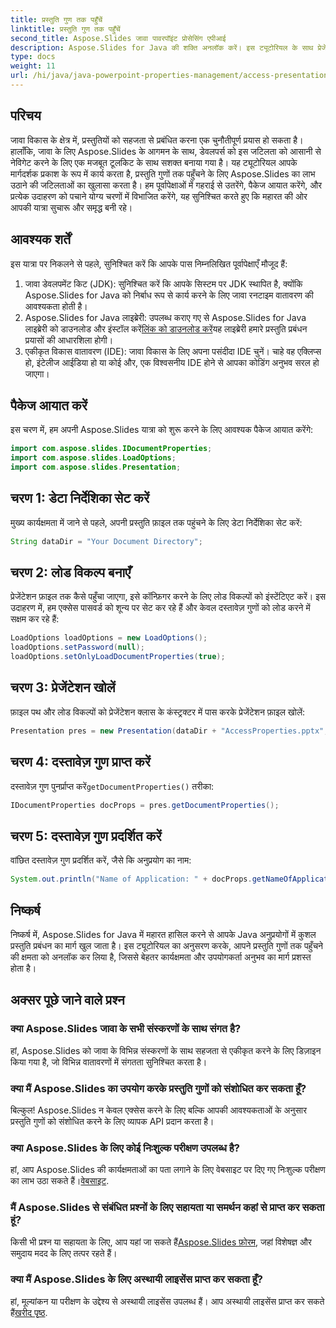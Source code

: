 ```yaml
---
title: प्रस्तुति गुण तक पहुँचें
linktitle: प्रस्तुति गुण तक पहुँचें
second_title: Aspose.Slides जावा पावरपॉइंट प्रोसेसिंग एपीआई
description: Aspose.Slides for Java की शक्ति अनलॉक करें। इस ट्यूटोरियल के साथ प्रेजेंटेशन प्रबंधन में महारत हासिल करें। प्रेजेंटेशन प्रॉपर्टी को आसानी से एक्सेस करें, संशोधित करें और बेहतर बनाएँ।
type: docs
weight: 11
url: /hi/java/java-powerpoint-properties-management/access-presentation-properties/
---
```

## परिचय
जावा विकास के क्षेत्र में, प्रस्तुतियों को सहजता से प्रबंधित करना एक चुनौतीपूर्ण प्रयास हो सकता है। हालाँकि, जावा के लिए Aspose.Slides के आगमन के साथ, डेवलपर्स को इस जटिलता को आसानी से नेविगेट करने के लिए एक मजबूत टूलकिट के साथ सशक्त बनाया गया है। यह ट्यूटोरियल आपके मार्गदर्शक प्रकाश के रूप में कार्य करता है, प्रस्तुति गुणों तक पहुँचने के लिए Aspose.Slides का लाभ उठाने की जटिलताओं का खुलासा करता है। हम पूर्वापेक्षाओं में गहराई से उतरेंगे, पैकेज आयात करेंगे, और प्रत्येक उदाहरण को पचाने योग्य चरणों में विभाजित करेंगे, यह सुनिश्चित करते हुए कि महारत की ओर आपकी यात्रा सुचारू और समृद्ध बनी रहे।
## आवश्यक शर्तें
इस यात्रा पर निकलने से पहले, सुनिश्चित करें कि आपके पास निम्नलिखित पूर्वापेक्षाएँ मौजूद हैं:
1. जावा डेवलपमेंट किट (JDK): सुनिश्चित करें कि आपके सिस्टम पर JDK स्थापित है, क्योंकि Aspose.Slides for Java को निर्बाध रूप से कार्य करने के लिए जावा रनटाइम वातावरण की आवश्यकता होती है।
2. Aspose.Slides for Java लाइब्रेरी: उपलब्ध कराए गए से Aspose.Slides for Java लाइब्रेरी को डाउनलोड और इंस्टॉल करें[लिंक को डाउनलोड करें](https://releases.aspose.com/slides/java/)यह लाइब्रेरी हमारे प्रस्तुति प्रबंधन प्रयासों की आधारशिला होगी।
3. एकीकृत विकास वातावरण (IDE): जावा विकास के लिए अपना पसंदीदा IDE चुनें। चाहे वह एक्लिप्स हो, इंटेलीज आईडिया हो या कोई और, एक विश्वसनीय IDE होने से आपका कोडिंग अनुभव सरल हो जाएगा।

## पैकेज आयात करें
इस चरण में, हम अपनी Aspose.Slides यात्रा को शुरू करने के लिए आवश्यक पैकेज आयात करेंगे:
```java
import com.aspose.slides.IDocumentProperties;
import com.aspose.slides.LoadOptions;
import com.aspose.slides.Presentation;

```
## चरण 1: डेटा निर्देशिका सेट करें
मुख्य कार्यक्षमता में जाने से पहले, अपनी प्रस्तुति फ़ाइल तक पहुंचने के लिए डेटा निर्देशिका सेट करें:
```java
String dataDir = "Your Document Directory";
```
## चरण 2: लोड विकल्प बनाएँ
प्रेजेंटेशन फ़ाइल तक कैसे पहुँचा जाएगा, इसे कॉन्फ़िगर करने के लिए लोड विकल्पों को इंस्टेंटिएट करें। इस उदाहरण में, हम एक्सेस पासवर्ड को शून्य पर सेट कर रहे हैं और केवल दस्तावेज़ गुणों को लोड करने में सक्षम कर रहे हैं:
```java
LoadOptions loadOptions = new LoadOptions();
loadOptions.setPassword(null);
loadOptions.setOnlyLoadDocumentProperties(true);
```
## चरण 3: प्रेजेंटेशन खोलें
फ़ाइल पथ और लोड विकल्पों को प्रेजेंटेशन क्लास के कंस्ट्रक्टर में पास करके प्रेजेंटेशन फ़ाइल खोलें:
```java
Presentation pres = new Presentation(dataDir + "AccessProperties.pptx", loadOptions);
```
## चरण 4: दस्तावेज़ गुण प्राप्त करें
 दस्तावेज़ गुण पुनर्प्राप्त करें`getDocumentProperties()` तरीका:
```java
IDocumentProperties docProps = pres.getDocumentProperties();
```
## चरण 5: दस्तावेज़ गुण प्रदर्शित करें
वांछित दस्तावेज़ गुण प्रदर्शित करें, जैसे कि अनुप्रयोग का नाम:
```java
System.out.println("Name of Application: " + docProps.getNameOfApplication());
```

## निष्कर्ष
निष्कर्ष में, Aspose.Slides for Java में महारत हासिल करने से आपके Java अनुप्रयोगों में कुशल प्रस्तुति प्रबंधन का मार्ग खुल जाता है। इस ट्यूटोरियल का अनुसरण करके, आपने प्रस्तुति गुणों तक पहुँचने की क्षमता को अनलॉक कर लिया है, जिससे बेहतर कार्यक्षमता और उपयोगकर्ता अनुभव का मार्ग प्रशस्त होता है।
## अक्सर पूछे जाने वाले प्रश्न
### क्या Aspose.Slides जावा के सभी संस्करणों के साथ संगत है?
हां, Aspose.Slides को जावा के विभिन्न संस्करणों के साथ सहजता से एकीकृत करने के लिए डिज़ाइन किया गया है, जो विभिन्न वातावरणों में संगतता सुनिश्चित करता है।
### क्या मैं Aspose.Slides का उपयोग करके प्रस्तुति गुणों को संशोधित कर सकता हूँ?
बिल्कुल! Aspose.Slides न केवल एक्सेस करने के लिए बल्कि आपकी आवश्यकताओं के अनुसार प्रस्तुति गुणों को संशोधित करने के लिए व्यापक API प्रदान करता है।
### क्या Aspose.Slides के लिए कोई निःशुल्क परीक्षण उपलब्ध है?
 हां, आप Aspose.Slides की कार्यक्षमताओं का पता लगाने के लिए वेबसाइट पर दिए गए निःशुल्क परीक्षण का लाभ उठा सकते हैं।[वेबसाइट](https://releases.aspose.com/).
### मैं Aspose.Slides से संबंधित प्रश्नों के लिए सहायता या समर्थन कहां से प्राप्त कर सकता हूं?
 किसी भी प्रश्न या सहायता के लिए, आप यहां जा सकते हैं[Aspose.Slides फ़ोरम](https://forum.aspose.com/c/slides/11), जहां विशेषज्ञ और समुदाय मदद के लिए तत्पर रहते हैं।
### क्या मैं Aspose.Slides के लिए अस्थायी लाइसेंस प्राप्त कर सकता हूँ?
 हां, मूल्यांकन या परीक्षण के उद्देश्य से अस्थायी लाइसेंस उपलब्ध हैं। आप अस्थायी लाइसेंस प्राप्त कर सकते हैं[खरीद पृष्ठ](https://purchase.aspose.com/temporary-license/).